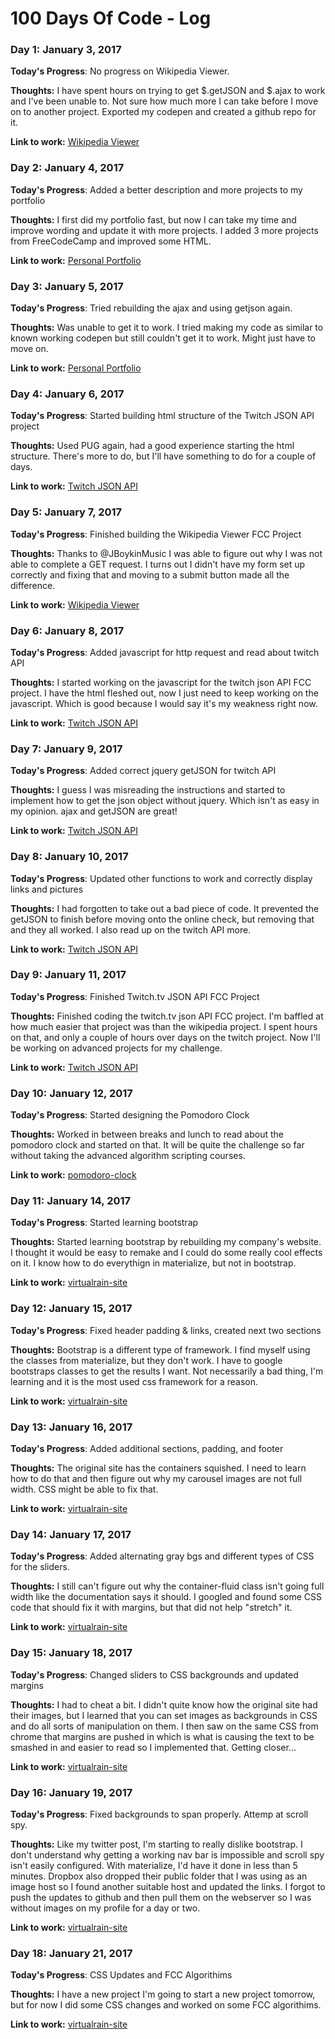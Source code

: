 # 100 Days Of Code - Log

### Day 1: January 3, 2017

**Today's Progress**: No progress on Wikipedia Viewer.

**Thoughts:** I have spent hours on trying to get $.getJSON and $.ajax to work and I've been unable to. Not sure how much more I can take before I move on to another project. Exported my codepen and created a github repo for it.

**Link to work:** [Wikipedia Viewer](http://codepen.io/janttaylor/full/LRQVKm/)

### Day 2: January 4, 2017

**Today's Progress**: Added a better description and more projects to my portfolio

**Thoughts:** I first did my portfolio fast, but now I can take my time and improve wording and update it with more projects. I added 3 more projects from FreeCodeCamp and improved some HTML.

**Link to work:** [Personal Portfolio](http://codepen.io/janttaylor/full/LNoRpK/)

### Day 3: January 5, 2017

**Today's Progress**: Tried rebuilding the ajax and using getjson again.

**Thoughts:** Was unable to get it to work. I tried making my code as similar to known working codepen but still couldn't get it to work. Might just have to move on.

**Link to work:** [Personal Portfolio](http://codepen.io/janttaylor/full/LNoRpK/)

### Day 4: January 6, 2017

**Today's Progress**: Started building html structure of the Twitch JSON API project

**Thoughts:** Used PUG again, had a good experience starting the html structure. There's more to do, but I'll have something to do for a couple of days.

**Link to work:** [Twitch JSON API](http://codepen.io/janttaylor/full/PWqjmj)

### Day 5: January 7, 2017

**Today's Progress**: Finished building the Wikipedia Viewer FCC Project

**Thoughts:** Thanks to @JBoykinMusic I was able to figure out why I was not able to complete a GET request. I turns out I didn't have my form set up correctly and fixing that and moving to a submit button made all the difference.

**Link to work:** [Wikipedia Viewer](http://codepen.io/janttaylor/full/LRQVKm/)

### Day 6: January 8, 2017

**Today's Progress**: Added javascript for http request and read about twitch API

**Thoughts:** I started working on the javascript for the twitch json API FCC project. I have the html fleshed out, now I just need to keep working on the javascript. Which is good because I would say it's my weakness right now.

**Link to work:** [Twitch JSON API](http://codepen.io/janttaylor/full/PWqjmj)

### Day 7: January 9, 2017

**Today's Progress**: Added correct jquery getJSON for twitch API

**Thoughts:** I guess I was misreading the instructions and started to implement how to get the json object without jquery. Which isn't as easy in my opinion. ajax and getJSON are great!

**Link to work:** [Twitch JSON API](http://codepen.io/janttaylor/full/PWqjmj)

### Day 8: January 10, 2017

**Today's Progress**: Updated other functions to work and correctly display links and pictures

**Thoughts:** I had forgotten to take out a bad piece of code. It prevented the getJSON to finish before moving onto the online check, but removing that and they all worked. I also read up on the twitch API more.

**Link to work:** [Twitch JSON API](http://codepen.io/janttaylor/full/PWqjmj)

### Day 9: January 11, 2017

**Today's Progress**: Finished Twitch.tv JSON API FCC Project

**Thoughts:** Finished coding the twitch.tv json API FCC project. I'm baffled at how much easier that project was than the wikipedia project. I spent hours on that, and only a couple of hours over days on the twitch project. Now I'll be working on advanced projects for my challenge.

**Link to work:** [Twitch JSON API](http://codepen.io/janttaylor/full/PWqjmj)

### Day 10: January 12, 2017

**Today's Progress**: Started designing the Pomodoro Clock

**Thoughts:** Worked in between breaks and lunch to read about the pomodoro clock and started on that. It will be quite the challenge so far without taking the advanced algorithm scripting courses.

**Link to work:** [pomodoro-clock](http://codepen.io/janttaylor/pen/KazjYX)

### Day 11: January 14, 2017

**Today's Progress**: Started learning bootstrap

**Thoughts:** Started learning bootstrap by rebuilding my company's website. I thought it would be easy to remake and I could do some really cool effects on it. I know how to do everythign in materialize, but not in bootstrap.

**Link to work:** [virtualrain-site](http://codepen.io/janttaylor/pen/PWGoPV)

### Day 12: January 15, 2017

**Today's Progress**: Fixed header padding & links, created next two sections

**Thoughts:** Bootstrap is a different type of framework. I find myself using the classes from materialize, but they don't work. I have to google bootstraps classes to get the results I want. Not necessarily a bad thing, I'm learning and it is the most used css framework for a reason.

**Link to work:** [virtualrain-site](http://codepen.io/janttaylor/pen/PWGoPV)

### Day 13: January 16, 2017

**Today's Progress**: Added additional sections, padding, and footer

**Thoughts:** The original site has the containers squished. I need to learn how to do that and then figure out why my carousel images are not full width. CSS might be able to fix that.

**Link to work:** [virtualrain-site](http://codepen.io/janttaylor/pen/PWGoPV)

### Day 14: January 17, 2017

**Today's Progress**: Added alternating gray bgs and different types of CSS for the sliders.

**Thoughts:** I still can't figure out why the container-fluid class isn't going full width like the documentation says it should. I googled and found some CSS code that should fix it with margins, but that did not help "stretch" it.

**Link to work:** [virtualrain-site](http://codepen.io/janttaylor/pen/PWGoPV)

### Day 15: January 18, 2017

**Today's Progress**: Changed sliders to CSS backgrounds and updated margins

**Thoughts:** I had to cheat a bit. I didn't quite know how the original site had their images, but I learned that you can set images as backgrounds in CSS and do all sorts of manipulation on them. I then saw on the same CSS from chrome that margins are pushed in which is what is causing the text to be smashed in and easier to read so I implemented that. Getting closer...

**Link to work:** [virtualrain-site](http://codepen.io/janttaylor/pen/PWGoPV)

### Day 16: January 19, 2017

**Today's Progress**: Fixed backgrounds to span properly. Attemp at scroll spy.

**Thoughts:** Like my twitter post, I'm starting to really dislike bootstrap. I don't understand why getting a working nav bar is impossible and scroll spy isn't easily configured. With materialize, I'd have it done in less than 5 minutes. Dropbox also dropped their public folder that I was using as an image host so I found another suitable host and updated the links. I forgot to push the updates to github and then pull them on the webserver so I was without images on my profile for a day or two.

**Link to work:** [virtualrain-site](http://codepen.io/janttaylor/pen/PWGoPV)

### Day 18: January 21, 2017

**Today's Progress**: CSS Updates and FCC Algorithims

**Thoughts:** I have a new project I'm going to start a new project tomorrow, but for now I did some CSS changes and worked on some FCC algorithims.

**Link to work:** [virtualrain-site](http://codepen.io/janttaylor/pen/PWGoPV)